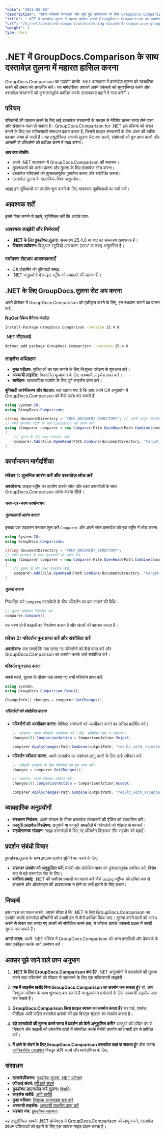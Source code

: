 ```yaml
---
"date": "2025-05-05"
"description": "सहज वर्कफ़्लो स्वचालन और बढ़ी हुई उत्पादकता के लिए GroupDocs.Comparison का उपयोग करके .NET में दस्तावेज़ तुलना में महारत हासिल करना सीखें।"
"title": ".NET में दस्तावेज़ तुलना में महारत हासिल करना GroupDocs.Comparison का उपयोग करने के लिए एक व्यापक गाइड"
"url": "/hi/net/advanced-comparison/mastering-document-comparison-groupdocs-dotnet/"
"weight": 1
type: docs
---
```

# .NET में GroupDocs.Comparison के साथ दस्तावेज़ तुलना में महारत हासिल करना

GroupDocs.Comparison का उपयोग करके .NET वातावरण में दस्तावेज़ तुलना को स्वचालित करने की क्षमता को अनलॉक करें। यह मार्गदर्शिका आपको अपने वर्कफ़्लो को सुव्यवस्थित करने और दस्तावेज़ संस्करणों को कुशलतापूर्वक प्रबंधित करके उत्पादकता बढ़ाने में मदद करेगी।

## परिचय

परिवर्तनों की पहचान करने के लिए कई दस्तावेज़ संस्करणों के माध्यम से नेविगेट करना समय लेने वाला और संसाधन-गहन हो सकता है। GroupDocs.Comparison for .NET इस प्रक्रिया को सरल बनाने के लिए एक शक्तिशाली समाधान प्रदान करता है, जिससे फ़ाइल संस्करणों के बीच अंतर की त्वरित पहचान संभव हो जाती है। यह ट्यूटोरियल आपको तुलना सेट अप करने, संशोधनों को पुनः प्राप्त करने और आसानी से परिवर्तनों को प्रबंधित करने में मदद करेगा।

**आप क्या सीखेंगे:**
- अपने .NET वातावरण में GroupDocs.Comparison की स्थापना।
- तुलनाकर्ता को आरंभ करना और तुलना के लिए दस्तावेज़ लोड करना।
- दस्तावेज़ परिवर्तनों को कुशलतापूर्वक पुनर्प्राप्त करना और संशोधित करना।
- दस्तावेज़ तुलना के वास्तविक-विश्व अनुप्रयोग।

आइए इन सुविधाओं का उपयोग शुरू करने के लिए आवश्यक पूर्वापेक्षाओं पर चर्चा करें।

## आवश्यक शर्तें

इसमें गोता लगाने से पहले, सुनिश्चित करें कि आपके पास:

### आवश्यक लाइब्रेरी और निर्भरताएँ
- **.NET के लिए ग्रुपडॉक्स.तुलना:** संस्करण 25.4.0 या बाद का संस्करण आवश्यक है।
- **विकास पर्यावरण:** विज़ुअल स्टूडियो (संस्करण 2017 या नया) अनुशंसित है।

### पर्यावरण सेटअप आवश्यकताएँ
- C# प्रोग्रामिंग की बुनियादी समझ.
- .NET अनुप्रयोगों में फ़ाइल स्ट्रीम को संभालने की जानकारी।

## .NET के लिए GroupDocs.तुलना सेट अप करना

अपने प्रोजेक्ट में GroupDocs.Comparison को एकीकृत करने के लिए, इन स्थापना चरणों का पालन करें:

**NuGet पैकेज मैनेजर कंसोल**
```bash
Install-Package GroupDocs.Comparison -Version 25.4.0
```

**.NET सीएलआई**
```bash
dotnet add package GroupDocs.Comparison --version 25.4.0
```

### लाइसेंस अधिग्रहण
- **मुफ्त परीक्षण:** सुविधाओं का पता लगाने के लिए निःशुल्क परीक्षण से शुरुआत करें।
- **अस्थायी लाइसेंस:** विस्तारित मूल्यांकन के लिए अस्थायी लाइसेंस प्राप्त करें।
- **खरीदना:** व्यावसायिक उपयोग के लिए पूर्ण लाइसेंस प्राप्त करें।

**बुनियादी आरंभीकरण और सेटअप:**
यहां बताया गया है कि आप अपने C# अनुप्रयोग में GroupDocs.Comparison को कैसे प्रारंभ कर सकते हैं:
```csharp
using System.IO;
using GroupDocs.Comparison;

string documentDirectory = "YOUR_DOCUMENT_DIRECTORY"; // अपनी इनपुट दस्तावेज़ निर्देशिका परिभाषित करें.
// स्रोत दस्तावेज़ स्ट्रीम के साथ Comparer को आरंभ करें.
using (Comparer comparer = new Comparer(File.OpenRead(Path.Combine(documentDirectory, "source.docx"))))
{
    // तुलना के लिए लक्ष्य दस्तावेज़ जोड़ें.
    comparer.Add(File.OpenRead(Path.Combine(documentDirectory, "target.docx")));
}
```

## कार्यान्वयन मार्गदर्शिका

### फ़ीचर 1: तुलनित्र आरंभ करें और दस्तावेज़ लोड करें

**अवलोकन:** फ़ाइल स्ट्रीम का उपयोग करके स्रोत और लक्ष्य दस्तावेज़ों के साथ GroupDocs.Comparison आरंभ करना सीखें।

#### चरण-दर-चरण कार्यान्वयन

##### तुलनाकर्ता आरंभ करना
इसका एक उदाहरण बनाकर शुरू करें `Comparer` और अपने स्रोत दस्तावेज़ को एक स्ट्रीम में लोड करना:
```csharp
using System.IO;
using GroupDocs.Comparison;

string documentDirectory = "YOUR_DOCUMENT_DIRECTORY";
// स्रोत दस्तावेज़ के साथ तुलनाकर्ता को आरंभ करें.
using (Comparer comparer = new Comparer(File.OpenRead(Path.Combine(documentDirectory, "source.docx"))))
{
    // तुलना के लिए लक्ष्य दस्तावेज़ जोड़ें.
    comparer.Add(File.OpenRead(Path.Combine(documentDirectory, "target.docx")));
}
```

##### तुलना करना
निष्पादित करें `Compare` दस्तावेजों के बीच परिवर्तन का पता लगाने की विधि:
```csharp
// तुलना ऑपरेशन निष्पादित करें.
comparer.Compare();
```
यह चरण दोनों फ़ाइलों का विश्लेषण करता है और अंतरों की पहचान करता है।

### फ़ीचर 2: परिवर्तन पुनः प्राप्त करें और संशोधित करें

**अवलोकन:** पता लगाएँ कि पता लगाए गए परिवर्तनों को कैसे प्राप्त करें और GroupDocs.Comparison का उपयोग करके उन्हें संशोधित करें।

#### परिवर्तन पुनः प्राप्त करना
सबसे पहले, तुलना के दौरान पता लगाए गए सभी परिवर्तन प्राप्त करें:
```csharp
using System;
using GroupDocs.Comparison.Result;

ChangeInfo[] changes = comparer.GetChanges();
```

##### परिवर्तनों को संशोधित करना
- **परिवर्तनों को अस्वीकार करना:** विशिष्ट संशोधनों को अस्वीकार करने का तरीका प्रदर्शित करें।
  ```csharp
  // उदाहरण: पहला परिवर्तन अस्वीकार करें (जैसे, सम्मिलित शब्द न जोड़ना)।
  changes[0].ComparisonAction = ComparisonAction.Reject;

  comparer.ApplyChanges(Path.Combine(outputPath, "result_with_rejected_change.docx"), new ApplyChangeOptions { Changes = changes, SaveOriginalState = true });
  ```

- **परिवर्तन स्वीकार करना:** अपने दस्तावेज़ पर संशोधन लागू करने के लिए उन्हें स्वीकार करें.
  ```csharp
  // स्वीकृति उदाहरण के लिए परिवर्तनों को पुनः प्राप्त करें।
  changes = comparer.GetChanges();
  
  // उदाहरण: पहला परिवर्तन स्वीकार करें।
  changes[0].ComparisonAction = ComparisonAction.Accept;

  comparer.ApplyChanges(Path.Combine(outputPath, "result_with_accepted_change.docx"), new ApplyChangeOptions { Changes = changes });
  ```

## व्यावहारिक अनुप्रयोगों

- **संस्करण नियंत्रण:** अपने संगठन के भीतर दस्तावेज़ संस्करणों की ट्रैकिंग को स्वचालित करें।
- **कानूनी दस्तावेज़ विश्लेषण:** अनुबंधों या कानूनी समझौतों में परिवर्तनों को शीघ्रता से पहचानें।
- **सहयोगात्मक संपादन:** साझा दस्तावेज़ों में किए गए परिवर्तन दिखाकर टीम सहयोग को बढ़ाएँ।

## प्रदर्शन संबंधी विचार

ग्रुपडॉक्स.तुलना के साथ इष्टतम प्रदर्शन सुनिश्चित करने के लिए:
- **संसाधन उपयोग को अनुकूलित करें:** मेमोरी और प्रोसेसिंग पावर को कुशलतापूर्वक प्रबंधित करें, विशेष रूप से बड़े दस्तावेज़ सेट के लिए।
- **सर्वोत्तम प्रथाएं:** .NET की सर्वोत्तम प्रथाओं का पालन करें जैसे `using` स्ट्रीम्स को उचित रूप से संभालने और ऑब्जेक्ट्स की आवश्यकता न होने पर उन्हें हटाने के लिए कथन।

## निष्कर्ष

इस गाइड का पालन करके, आपने सीखा है कि .NET के लिए GroupDocs.Comparison का उपयोग करके दस्तावेज़ परिवर्तनों को प्रभावी ढंग से कैसे प्रबंधित किया जाए। तुलना करने वालों को आरंभ करने से लेकर पता लगाए गए अंतरों को संशोधित करने तक, ये कौशल आपके वर्कफ़्लो दक्षता में काफी सुधार कर सकते हैं।

**अगले कदम:**
अपने .NET परिवेश में GroupDocs.Comparison को अन्य प्रणालियों और फ्रेमवर्क के साथ एकीकृत करके आगे अन्वेषण करें।

## अक्सर पूछे जाने वाले प्रश्न अनुभाग

1. **.NET के लिए GroupDocs.Comparison क्या है?** 
   .NET अनुप्रयोगों में दस्तावेज़ों की तुलना करने तथा परिवर्तनों को शीघ्रता से पहचानने के लिए एक शक्तिशाली लाइब्रेरी।

2. **क्या मैं लाइसेंस खरीदे बिना GroupDocs.Comparison का उपयोग कर सकता हूं?**
   हां, आप निःशुल्क परीक्षण के साथ शुरुआत कर सकते हैं या मूल्यांकन प्रयोजनों के लिए अस्थायी लाइसेंस प्राप्त कर सकते हैं।

3. **GroupDocs.Comparison किस फ़ाइल स्वरूप का समर्थन करता है?**
   यह वर्ड, एक्सेल, पीडीएफ आदि सहित दस्तावेज़ प्रारूपों की एक विस्तृत श्रृंखला का समर्थन करता है।

4. **बड़े दस्तावेज़ों की तुलना करते समय मैं प्रदर्शन को कैसे अनुकूलित करूँ?**
   वस्तुओं को उचित ढंग से निपटाने और फाइलों को प्रबंधनीय खंडों में संसाधित करके मेमोरी उपयोग को प्रभावी ढंग से प्रबंधित करें।

5. **मैं आगे के संदर्भ के लिए GroupDocs.Comparison दस्तावेज़ कहां पा सकता हूं?**
   दौरा करना [आधिकारिक दस्तावेज](https://docs.groupdocs.com/comparison/net/) विस्तृत API संदर्भ और मार्गदर्शिका के लिए.

## संसाधन

- **दस्तावेज़ीकरण:** [ग्रुपडॉक्स तुलना .NET प्रलेखन](https://docs.groupdocs.com/comparison/net/)
- **एपीआई संदर्भ:** [एपीआई संदर्भ](https://reference.groupdocs.com/comparison/net/)
- **ग्रुपडॉक्स डाउनलोड करें.तुलना:** [विज्ञप्ति](https://releases.groupdocs.com/comparison/net/)
- **लाइसेंस खरीदें:** [अभी खरीदें](https://purchase.groupdocs.com/buy)
- **मुफ्त परीक्षण:** [निशुल्क आजमाइश शुरु करें](https://releases.groupdocs.com/comparison/net/)
- **अस्थायी लाइसेंस:** [अस्थायी लाइसेंस प्राप्त करें](https://purchase.groupdocs.com/temporary-license/)
- **सहयता मंच:** [ग्रुपडॉक्स सहायता](https://forum.groupdocs.com/c/comparison/) 

यह ट्यूटोरियल आपके .NET प्रोजेक्ट्स में GroupDocs.Comparison को लागू करने, दस्तावेज़ प्रबंधन प्रक्रियाओं को बढ़ाने के लिए एक व्यापक गाइड प्रदान करता है।